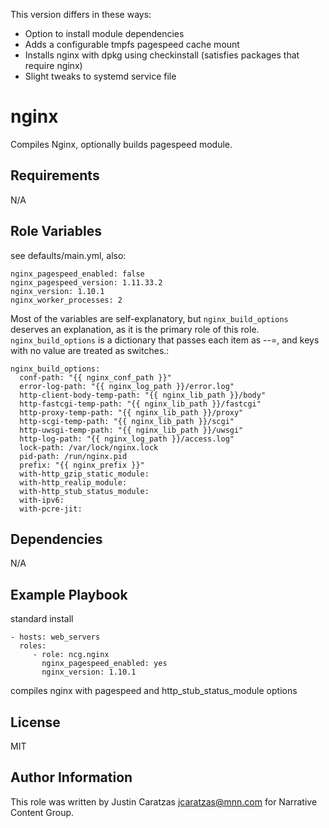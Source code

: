 This version differs in these ways:
- Option to install module dependencies
- Adds a configurable tmpfs pagespeed cache mount
- Installs nginx with dpkg using checkinstall (satisfies packages that require nginx)
- Slight tweaks to systemd service file

nginx
=========

Compiles Nginx, optionally builds pagespeed module.


Requirements
------------

N/A


Role Variables
--------------

see defaults/main.yml, also:

    nginx_pagespeed_enabled: false
    nginx_pagespeed_version: 1.11.33.2
    nginx_version: 1.10.1
    nginx_worker_processes: 2

Most of the variables are self-explanatory, but `nginx_build_options` deserves
an explanation, as it is the primary role of this role. `nginx_build_options` is
a dictionary that passes each item as --<key>=<value>, and keys with no value
are treated as switches.:

    nginx_build_options:
      conf-path: "{{ nginx_conf_path }}"
      error-log-path: "{{ nginx_log_path }}/error.log"
      http-client-body-temp-path: "{{ nginx_lib_path }}/body"
      http-fastcgi-temp-path: "{{ nginx_lib_path }}/fastcgi"
      http-proxy-temp-path: "{{ nginx_lib_path }}/proxy"
      http-scgi-temp-path: "{{ nginx_lib_path }}/scgi"
      http-uwsgi-temp-path: "{{ nginx_lib_path }}/uwsgi"
      http-log-path: "{{ nginx_log_path }}/access.log"
      lock-path: /var/lock/nginx.lock
      pid-path: /run/nginx.pid
      prefix: "{{ nginx_prefix }}"
      with-http_gzip_static_module:
      with-http_realip_module:
      with-http_stub_status_module:
      with-ipv6:
      with-pcre-jit:



Dependencies
------------

N/A


Example Playbook
----------------

standard install

    - hosts: web_servers
      roles:
         - role: ncg.nginx
           nginx_pagespeed_enabled: yes
           nginx_version: 1.10.1

compiles nginx with pagespeed and http_stub_status_module options

License
-------

MIT


Author Information
------------------

This role was written by Justin Caratzas <jcaratzas@mnn.com> for Narrative Content Group.

